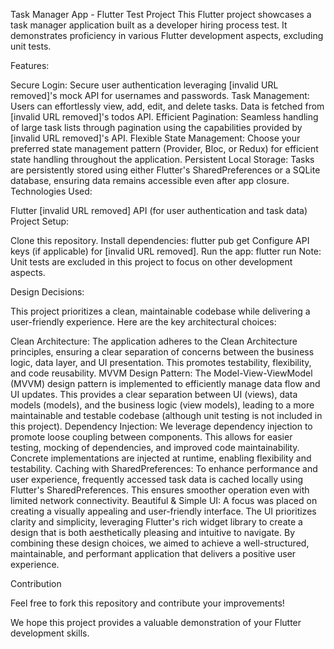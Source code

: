 Task Manager App - Flutter Test Project
This Flutter project showcases a task manager application built as a developer hiring process test. It demonstrates proficiency in various Flutter development aspects, excluding unit tests.

Features:

Secure Login: Secure user authentication leveraging [invalid URL removed]'s mock API for usernames and passwords.
Task Management: Users can effortlessly view, add, edit, and delete tasks. Data is fetched from [invalid URL removed]'s todos API.
Efficient Pagination: Seamless handling of large task lists through pagination using the capabilities provided by [invalid URL removed]'s API.
Flexible State Management: Choose your preferred state management pattern (Provider, Bloc, or Redux) for efficient state handling throughout the application.
Persistent Local Storage: Tasks are persistently stored using either Flutter's SharedPreferences or a SQLite database, ensuring data remains accessible even after app closure.
Technologies Used:

Flutter
[invalid URL removed] API (for user authentication and task data)
Project Setup:

Clone this repository.
Install dependencies: flutter pub get
Configure API keys (if applicable) for [invalid URL removed].
Run the app: flutter run
Note: Unit tests are excluded in this project to focus on other development aspects.

Design Decisions:

This project prioritizes a clean, maintainable codebase while delivering a user-friendly experience. Here are the key architectural choices:

Clean Architecture: The application adheres to the Clean Architecture principles, ensuring a clear separation of concerns between the business logic, data layer, and UI presentation. This promotes testability, flexibility, and code reusability.
MVVM Design Pattern: The Model-View-ViewModel (MVVM) design pattern is implemented to efficiently manage data flow and UI updates. This provides a clear separation between UI (views), data models (models), and the business logic (view models), leading to a more maintainable and testable codebase (although unit testing is not included in this project).
Dependency Injection: We leverage dependency injection to promote loose coupling between components. This allows for easier testing, mocking of dependencies, and improved code maintainability. Concrete implementations are injected at runtime, enabling flexibility and testability.
Caching with SharedPreferences: To enhance performance and user experience, frequently accessed task data is cached locally using Flutter's SharedPreferences. This ensures smoother operation even with limited network connectivity.
Beautiful & Simple UI: A focus was placed on creating a visually appealing and user-friendly interface. The UI prioritizes clarity and simplicity, leveraging Flutter's rich widget library to create a design that is both aesthetically pleasing and intuitive to navigate.
By combining these design choices, we aimed to achieve a well-structured, maintainable, and performant application that delivers a positive user experience.

Contribution

Feel free to fork this repository and contribute your improvements!

We hope this project provides a valuable demonstration of your Flutter development skills.
